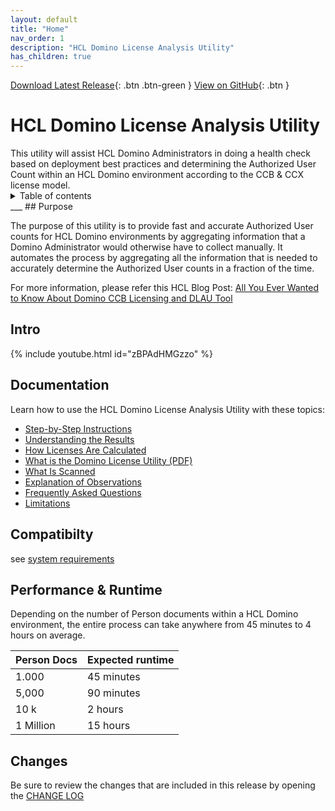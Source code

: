 ```yaml
---
layout: default
title: "Home"
nav_order: 1
description: "HCL Domino License Analysis Utility"
has_children: true
---
```


[Download Latest Release](https://github.com/HCL-TECH-SOFTWARE/domino-license-analysis-utility-DLAU/releases/latest){: .btn .btn-green }
[View on GitHub](https://github.com/HCL-TECH-SOFTWARE/domino-license-analysis-utility-DLAU/){: .btn }

<h1> HCL Domino License Analysis Utility</h1>
This utility will assist HCL Domino Administrators in doing a health check based on deployment best practices and determining the Authorized User Count within an HCL Domino environment according to the CCB & CCX license model.

<details close markdown="block">
  <summary>
    Table of contents
  </summary>
  {: .text-delta }
1. TOC
{:toc}
</details>
___
## Purpose

The purpose of this utility is to provide fast and accurate Authorized User counts for HCL Domino environments by aggregating information that a Domino Administrator would otherwise have to collect manually. It automates the process by aggregating all the information that is needed to accurately determine the Authorized User counts in a fraction of the time.

For more information, please refer this HCL Blog Post: 
[All You Ever Wanted to Know About Domino CCB Licensing and DLAU Tool](https://www.hcl-software.com/blog/domino/all-you-ever-wanted-to-know-about-domino-ccb-licensing-and-dlau-tool/)

## Intro

{% include youtube.html id="zBPAdHMGzzo" %}


## Documentation
Learn how to use the HCL Domino License Analysis Utility with these topics:

* [Step-by-Step Instructions](instructions.md)
* [Understanding the Results](results.md)
* [How Licenses Are Calculated](licensecalc.md)
* [What is the Domino License Utility (PDF)](assets/pdf/what-Is-the-domino-license-analysis-utility.pdf)
* [What Is Scanned](scanning.md)
* [Explanation of Observations](observations.md)
* [Frequently Asked Questions](faqs.md)
* [Limitations](limitations.md)

## Compatibilty

see [system requirements](requirements.md)
## Performance & Runtime

Depending on the number of Person documents within a HCL Domino environment, the entire process can take anywhere from 45 minutes to 4 hours on average.

Person Docs | Expected runtime 
--- | --- 
1.000 | 45 minutes
5,000 | 90 minutes
10 k | 2 hours
1 Million | 15 hours

## Changes

Be sure to review the changes that are included in this release by opening the [CHANGE LOG](changelog.md)

